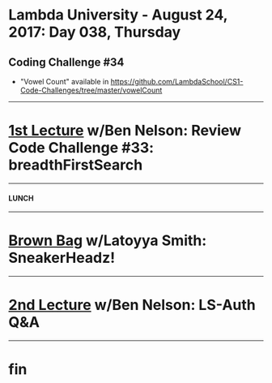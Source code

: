 # Lambda University - August 24, 2017: Day 038, Thursday
## Coding Challenge #34
- "Vowel Count" available in https://github.com/LambdaSchool/CS1-Code-Challenges/tree/master/vowelCount
***
# [1st Lecture](https://youtu.be/Jp-GolWBt-w) w/Ben Nelson: Review Code Challenge #33: breadthFirstSearch
***
#### LUNCH
***
# [Brown Bag](https://youtu.be/iJAFcLJ7D1E) w/Latoyya Smith: SneakerHeadz!
***
# [2nd Lecture](VIDEO_RECORDED_NOT_POSTED) w/Ben Nelson: LS-Auth Q&A
***
# fin
